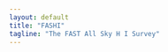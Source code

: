 ```yaml
---
layout: default
title: "FASHI"
tagline: "The FAST All Sky H I Survey"
---
```


<!--
## The FAST All Sky H I Survey (FASHI): the first release of catalog

![]({{ site.baseurl }}/img/fashi_pic.jpg)

Abstract: The FAST All Sky HI survey (FASHI, read as [fɑːʃ] or 法师 in Chinese) was designed to cover the entire sky observable by the Five-hundred-meter Aperture Spherical radio Telescope (FAST), spanning approximately 22000 square degrees of declination between -14 deg and +66 deg, and in the frequency range of 1000-1500 MHz, with the expectation of eventually detecting more than 100000 HI sources. Between August 2020 and June 2023, FASHI had covered more than 7600 square degrees, which is approximately 35% of the total sky observable by FAST. It has a median detection sensitivity of around 0.76 mJy/beam and a spectral line velocity resolution of ~6.4 km/s at a frequency of ~1.4 GHz. As of now, a total of 41741 extragalactic HI sources have been detected in the frequency range 1305.5-1419.5 MHz, corresponding to a redshift limit of z<0.09. By cross-matching FASHI sources with the Siena Galaxy Atlas (SGA) and the Sloan Digital Sky Survey (SDSS) catalogs, we found that 16972 (40.7%) sources have spectroscopic redshifts and 10975 (26.3%) sources have only photometric redshifts. Most of the remaining 13794 (33.0%) HI sources are located in the direction of the Galactic plane, making their optical counterparts difficult to identify due to high extinction or high contamination of Galactic stellar sources. Based on current survey results, the FASHI survey is an unprecedented blind extragalactic HI survey. It has higher spectral and spatial resolution and broader coverage than the Arecibo Legacy Fast ALFA Survey (ALFALFA). When completed, FASHI will provide the largest extragalactic HI catalog and an objective view of HI content and large-scale structure in the local universe.


![]({{ site.baseurl }}/img/fashi.png)

***Supplementary materials***:

1. The full paper can be downloaded in [The FAST All Sky HI Survey (FASHI): the first release of catalog]({{site.baseurl}}/img/fashi.pdf);

2. The complete Table 2 containing 41741 sources can be accessed in [FASHI extragalactic HI source catalog]({{site.baseurl}}/img/Table2-FASHI_extragalactic_HI_source_catalog.csv);

3. The complete Table 3 containing 3620 sources can be accessed in [FASHI and ALFALFA cross-matching catalog]({{site.baseurl}}/img/Table3-FASHI_and_ALFALFA_cross-matching_catalog.csv);

4. The complete Table 4 containing 14072 sources can be accessed in [The identified optical counterparts from the SGA catalog]({{site.baseurl}}/img/Table4-The_identified_optical_counterparts_from_the_SGA_catalog.csv);

5. The complete Table 5 containing 2900 sources can be accessed in [The identified optical counterparts from the SDSS spectroscopic catalog]({{site.baseurl}}/img/Table5-The_identified_optical_counterparts_from_the_SDSS_spectroscopic_catalog.csv);

6. The complete Table 6 containing 10975 sources can be accessed in [The identified optical counterparts from the SDSS photometric catalog]({{site.baseurl}}/img/Table6-The_identified_optical_counterparts_from_the_SDSS_photometric_catalog.csv)
-->

